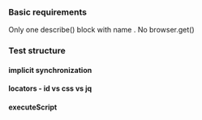 ### Basic requirements
Only one describe() block with name <lib>.<SpecName>
No browser.get()

### Test structure

#### implicit synchronization

#### locators - id vs css vs jq

#### executeScript



